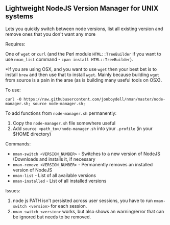 Lightweight NodeJS Version Manager for UNIX systems
--
Lets you quickly switch between node versions, list all existing version and remove ones that you don't want any more

Requires:

One of `wget` or `curl` (and the Perl module `HTML::TreeBuilder` if you want to use `nman_list` command - `cpan install HTML::TreeBuilder`).

*If you are using OSX, and you want to use `wget` then your best bet is to install `brew` and then use that to install `wget`.  Mainly because building `wget` from source is a pain in the arse (as is building many useful tools on OSX).

To use:

`curl -O https://raw.githubusercontent.com/jonboydell/nman/master/node-manager.sh; source node-manager.sh;`

To add functions from `node-manager.sh` permanently:

1. Copy the `node-manager.sh` file somewhere useful
2. Add `source <path_to>/node-manager.sh` into your `.profile` (in your $HOME directory)

Commands:

* `nman-switch <VERSION_NUMBER>` - Switches to a new version of NodeJS (Downloads and installs it, if necessary
* `nman-remove <VERSION_NUMBER>` - Permanently removes an installed version of NodeJS
* `nman-list` - List of all available versions
* `nman-installed` - List of all installed versions

Issues:

1. node js PATH isn't persisted across user sessions, you have to run `nman-switch <version>` for each session.
2. `nman-switch <version>` works, but also shows an warning/error that can be ignored but needs to be removed.
